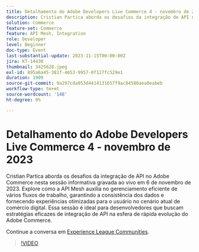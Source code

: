```yaml
---
title: Detalhamento do Adobe Developers Live Commerce 4 - novembro de 2023
description: Cristian Partica aborda os desafios da integração de API no Adobe Commerce nesta sessão informativa gravada ao vivo em 6 de novembro de 2023. Explore como a API Mesh auxilia no gerenciamento eficiente de vários fluxos de trabalho, garantindo a consistência dos dados e fornecendo experiências otimizadas para o usuário no cenário atual de comércio digital. Essa sessão é ideal para desenvolvedores que buscam estratégias eficazes de integração de API na esfera de rápida evolução do Adobe Commerce.
solution: Commerce
feature-set: Commerce
feature: API Mesh, Integration
role: Developer
level: Beginner
doc-type: Event
last-substantial-update: 2023-11-15T00:00:00Z
jira: KT-14430
thumbnail: 3425628.jpeg
exl-id: 895a6a45-381f-4653-9957-0f127fc529e1
duration: 1909
source-git-commit: 9a297cda953d4414131657f9ac84580aea0eabeb
workflow-type: tm+mt
source-wordcount: '148'
ht-degree: 0%

---
```


# Detalhamento do Adobe Developers Live Commerce 4 - novembro de 2023

Cristian Partica aborda os desafios da integração de API no Adobe Commerce nesta sessão informativa gravada ao vivo em 6 de novembro de 2023. Explore como a API Mesh auxilia no gerenciamento eficiente de vários fluxos de trabalho, garantindo a consistência dos dados e fornecendo experiências otimizadas para o usuário no cenário atual de comércio digital. Essa sessão é ideal para desenvolvedores que buscam estratégias eficazes de integração de API na esfera de rápida evolução do Adobe Commerce.

Continue a conversa em [Experience League Communities](https://adobe.ly/3ttN8tz).

>[!VIDEO](https://video.tv.adobe.com/v/3425628/?learn=on)
